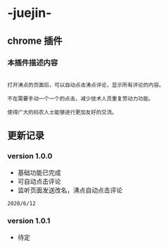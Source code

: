 # -juejin-
## chrome 插件
### 本插件描述内容
```

打开沸点的页面后，可以自动点击沸点评论，显示所有评论的内容。

不在需要手动一个一个的点击，减少技术人员重复劳动力功能。

使得广大的码农人士能够进行更加友好的交流。
```

## 更新记录

### version 1.0.0
+ 基础功能已完成
+ 可自动点击评论
+ 监听页面发送改名，沸点自动点击评论

```
2020/6/12
```

### version 1.0.1
+ 待定

